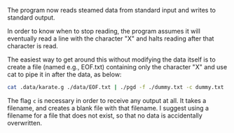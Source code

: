 The program now reads steamed data from standard input and writes to standard output.

In order to know when to stop reading, the program assumes it will eventually read a line with the character "X" and halts reading after that character is read.

The easiest way to get around this without modifying the data itself is to create a file (named e.g., EOF.txt) containing only the character "X" and use cat to pipe it in after the data, as below:

```bash
cat .data/karate.g ./data/EOF.txt | ./pgd -f ./dummy.txt -c dummy.txt
```

The flag `c` is necessary in order to receive any output at all. It takes a filename, and creates a blank file with that filename. I suggest using a filename for a file that does not exist, so that no data is accidentally overwritten.

